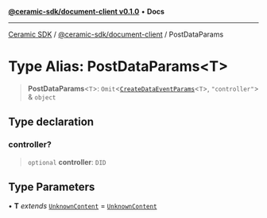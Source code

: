[**@ceramic-sdk/document-client v0.1.0**](../README.md) • **Docs**

***

[Ceramic SDK](../../../README.md) / [@ceramic-sdk/document-client](../README.md) / PostDataParams

# Type Alias: PostDataParams\<T\>

> **PostDataParams**\<`T`\>: `Omit`\<[`CreateDataEventParams`](CreateDataEventParams.md)\<`T`\>, `"controller"`\> & `object`

## Type declaration

### controller?

> `optional` **controller**: `DID`

## Type Parameters

• **T** *extends* [`UnknownContent`](UnknownContent.md) = [`UnknownContent`](UnknownContent.md)
